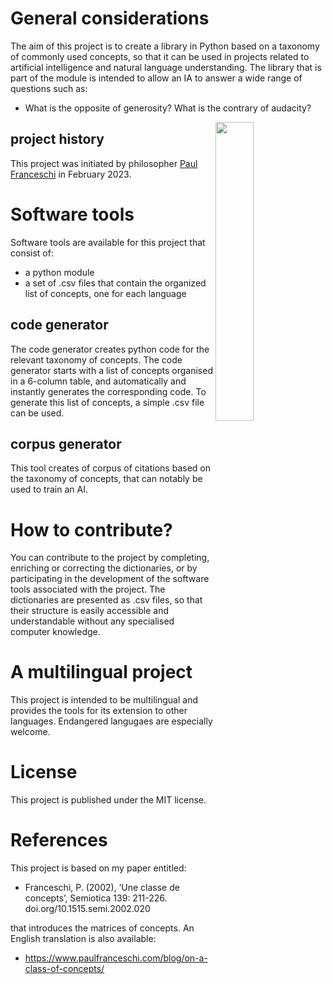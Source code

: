 # General considerations
The aim of this project is to create a library in Python based on a taxonomy of commonly used concepts, so that it can be used in projects related to artificial intelligence and natural language understanding. The library that is part of the module is intended to allow an IA to answer a wide range of questions such as:

* What is the opposite of generosity? What is the contrary of audacity?

<img align="right" width="35%" src="https://github.com/paulfranceschi/taxonomy-of-concepts/blob/main/matrix of concepts.jpg">

## project history
This project was initiated by philosopher [Paul Franceschi](www.paulfranceschi.com) in February 2023.

# Software tools
Software tools are available for this project that consist of:
* a python module
* a set of .csv files that contain the organized list of concepts, one for each language

## code generator
The code generator creates python code for the relevant taxonomy of concepts. The code generator starts with a list of concepts organised in a 6-column table, and automatically and instantly generates the corresponding code. To generate this list of concepts, a simple .csv file can be used.

## corpus generator
This tool creates of corpus of citations based on the taxonomy of concepts, that can notably be used to train an AI.

# How to contribute?
You can contribute to the project by completing, enriching or correcting the dictionaries, or by participating in the development of the software tools associated with the project. The dictionaries are presented as .csv files, so that their structure is easily accessible and understandable without any specialised computer knowledge.

# A multilingual project
This project is intended to be multilingual and provides the tools for its extension to other languages. Endangered langugaes are especially welcome.

# License
This project is published under the MIT license.

# References
This project is based on my paper entitled:
* Franceschi, P. (2002), ‘Une classe de concepts’, Semiotica 139: 211-226. doi.org/10.1515.semi.2002.020

that introduces the matrices of concepts. An English translation is also available:
* https://www.paulfranceschi.com/blog/on-a-class-of-concepts/
